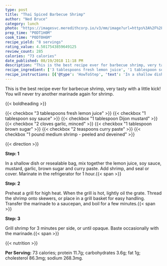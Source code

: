 ```yaml
---
type: post
title: "Thai Spiced Barbecue Shrimp"
author: "Ned Bruce"
category: lunch
photo: "https://imagesvc.meredithcorp.io/v3/mm/image?url=https%3A%2F%2Fimages.media-allrecipes.com%2Fuserphotos%2F1122496.jpg"
prep_time: "P0DT1H0M"
cook_time: "P0DT0H6M"
recipe_yield: "8 servings"
rating_value: 4.5017543859649125
review_count: 285
calories: "73 calories"
date_published: 08/19/2018 11:18 PM
description: "This is the best recipe ever for barbecue shrimp, very tasty with a little kick! You will never try another marinade again for shrimp."
recipe_ingredient: ['3 tablespoons fresh lemon juice', '1 tablespoon soy sauce', '1 tablespoon Dijon mustard', '2 cloves garlic, minced', '1 tablespoon brown sugar', '2 teaspoons curry paste', '1 pound medium shrimp - peeled and deveined']
recipe_instructions: [{'@type': 'HowToStep', 'text': 'In a shallow dish or resealable bag, mix together the lemon juice, soy sauce, mustard, garlic, brown sugar and curry paste. Add shrimp, and seal or cover. Marinate in the refrigerator for 1 hour.\n'}, {'@type': 'HowToStep', 'text': 'Preheat a grill for high heat. When the grill is hot, lightly oil the grate. Thread the shrimp onto skewers, or place in a grill basket for easy handling. Transfer the marinade to a saucepan, and boil for a few minutes.\n'}, {'@type': 'HowToStep', 'text': 'Grill shrimp for 3 minutes per side, or until opaque. Baste occasionally with the  marinade.\n'}]
---
```


This is the best recipe ever for barbecue shrimp, very tasty with a little kick! You will never try another marinade again for shrimp. 

{{< boldheading >}}

{{< checkbox "3 tablespoons fresh lemon juice" >}}
{{< checkbox "1 tablespoon soy sauce" >}}
{{< checkbox "1 tablespoon Dijon mustard" >}}
{{< checkbox "2 cloves garlic, minced" >}}
{{< checkbox "1 tablespoon brown sugar" >}}
{{< checkbox "2 teaspoons curry paste" >}}
{{< checkbox "1 pound medium shrimp - peeled and deveined" >}}


{{< direction >}}

**Step: 1**

In a shallow dish or resealable bag, mix together the lemon juice, soy sauce, mustard, garlic, brown sugar and curry paste. Add shrimp, and seal or cover. Marinate in the refrigerator for 1 hour.{{< span >}}

**Step: 2**

Preheat a grill for high heat. When the grill is hot, lightly oil the grate. Thread the shrimp onto skewers, or place in a grill basket for easy handling. Transfer the marinade to a saucepan, and boil for a few minutes.{{< span >}}

**Step: 3**

Grill shrimp for 3 minutes per side, or until opaque. Baste occasionally with the  marinade.{{< span >}}

{{< nutrition >}}

**Per Serving:** 73 calories; protein 11.7g; carbohydrates 3.6g; fat 1g; cholesterol 86.3mg; sodium 268.3mg.